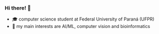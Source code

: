 ### Hi there! 👋

- 🎓 computer science student at Federal University of Paraná (UFPR)
- 🧬 my main interests are AI/ML, computer vision and bioinformatics
